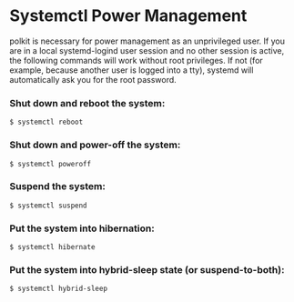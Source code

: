# Systemctl Power Management 

polkit is necessary for power management as an unprivileged user. If you are in a local systemd-logind user session and no other session is active, the following commands will work without root privileges. If not (for example, because another user is logged into a tty), systemd will automatically ask you for the root password.

### Shut down and reboot the system:

`$ systemctl reboot`


### Shut down and power-off the system:

`$ systemctl poweroff`


### Suspend the system:

`$ systemctl suspend`


### Put the system into hibernation:

`$ systemctl hibernate`


### Put the system into hybrid-sleep state (or suspend-to-both):

`$ systemctl hybrid-sleep`

